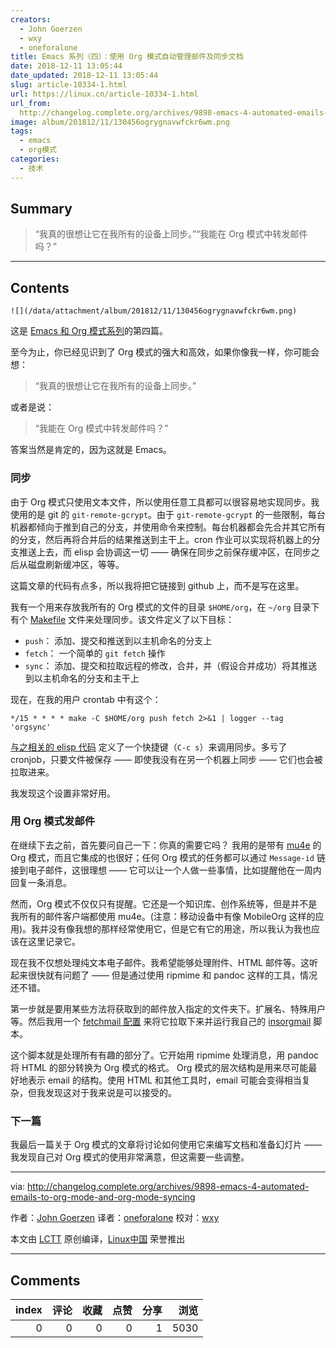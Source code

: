 ```yaml
---
creators:
  - John Goerzen
  - wxy
  - oneforalone
title: Emacs 系列（四）：使用 Org 模式自动管理邮件及同步文档
date: 2018-12-11 13:05:44
date_updated: 2018-12-11 13:05:44
slug: article-10334-1.html
url: https://linux.cn/article-10334-1.html
url_from: 
  http://changelog.complete.org/archives/9898-emacs-4-automated-emails-to-org-mode-and-org-mode-syncing
image: album/201812/11/130456ogrygnavwfckr6wm.png
tags:
  - emacs
  - org模式
categories:
  - 技术
---
```


## Summary

> “我真的很想让它在我所有的设备上同步。”“我能在 Org 模式中转发邮件吗？”

***

<!-- more -->

## Contents

`![](/data/attachment/album/201812/11/130456ogrygnavwfckr6wm.png)`

这是 [Emacs 和 Org 模式系列](https://www.emacswiki.org/emacs/mu4e)的第四篇。

至今为止，你已经见识到了 Org 模式的强大和高效，如果你像我一样，你可能会想：

> 
> “我真的很想让它在我所有的设备上同步。”
> 
> 
> 

或者是说：

> 
> “我能在 Org 模式中转发邮件吗？”
> 
> 
> 

答案当然是肯定的，因为这就是 Emacs。

### 同步

由于 Org 模式只使用文本文件，所以使用任意工具都可以很容易地实现同步。我使用的是 git 的 `git-remote-gcrypt`。由于 `git-remote-gcrypt` 的一些限制，每台机器都倾向于推到自己的分支，并使用命令来控制。每台机器都会先合并其它所有的分支，然后再将合并后的结果推送到主干上。cron 作业可以实现将机器上的分支推送上去，而 elisp 会协调这一切 —— 确保在同步之前保存缓冲区，在同步之后从磁盘刷新缓冲区，等等。

这篇文章的代码有点多，所以我将把它链接到 github 上，而不是写在这里。

我有一个用来存放我所有的 Org 模式的文件的目录 `$HOME/org`，在 `~/org` 目录下有个 [Makefile](https://github.com/jgoerzen/public-snippets/blob/master/emacs/org-tools/Makefile) 文件来处理同步。该文件定义了以下目标：

* `push`： 添加、提交和推送到以主机命名的分支上
* `fetch`： 一个简单的 `git fetch` 操作
* `sync`： 添加、提交和拉取远程的修改，合并，并（假设合并成功）将其推送到以主机命名的分支和主干上

现在，在我的用户 crontab 中有这个：

```shell
*/15 * * * * make -C $HOME/org push fetch 2>&1 | logger --tag 'orgsync'
```

[与之相关的 elisp 代码](https://github.com/jgoerzen/public-snippets/blob/master/emacs/org-tools/emacs-config.org) 定义了一个快捷键（`C-c s`）来调用同步。多亏了 cronjob，只要文件被保存 —— 即使我没有在另一个机器上同步 —— 它们也会被拉取进来。

我发现这个设置非常好用。

### 用 Org 模式发邮件

在继续下去之前，首先要问自己一下：你真的需要它吗？ 我用的是带有 [mu4e](https://www.emacswiki.org/emacs/mu4e) 的 Org 模式，而且它集成的也很好；任何 Org 模式的任务都可以通过 `Message-id` 链接到电子邮件，这很理想 —— 它可以让一个人做一些事情，比如提醒他在一周内回复一条消息。

然而，Org 模式不仅仅只有提醒。它还是一个知识库、创作系统等，但是并不是我所有的邮件客户端都使用 mu4e。(注意：移动设备中有像 MobileOrg 这样的应用)。我并没有像我想的那样经常使用它，但是它有它的用途，所以我认为我也应该在这里记录它。

现在我不仅想处理纯文本电子邮件。我希望能够处理附件、HTML 邮件等。这听起来很快就有问题了 —— 但是通过使用 ripmime 和 pandoc 这样的工具，情况还不错。

第一步就是要用某些方法将获取到的邮件放入指定的文件夹下。扩展名、特殊用户等。然后我用一个 [fetchmail 配置](https://github.com/jgoerzen/public-snippets/blob/master/emacs/org-tools/fetchmailrc.orgmail) 来将它拉取下来并运行我自己的 [insorgmail](https://github.com/jgoerzen/public-snippets/blob/master/emacs/org-tools/insorgmail) 脚本。

这个脚本就是处理所有有趣的部分了。它开始用 ripmime 处理消息，用 pandoc 将 HTML 的部分转换为 Org 模式的格式。 Org 模式的层次结构是用来尽可能最好地表示 email 的结构。使用 HTML 和其他工具时，email 可能会变得相当复杂，但我发现这对于我来说是可以接受的。

### 下一篇

我最后一篇关于 Org 模式的文章将讨论如何使用它来编写文档和准备幻灯片 —— 我发现自己对 Org 模式的使用非常满意，但这需要一些调整。

---

via: <http://changelog.complete.org/archives/9898-emacs-4-automated-emails-to-org-mode-and-org-mode-syncing>

作者：[John Goerzen](http://changelog.complete.org/) 译者：[oneforalone](https://github.com/oneforalone) 校对：[wxy](https://github.com/wxy)

本文由 [LCTT](https://github.com/LCTT/TranslateProject) 原创编译，[Linux中国](https://linux.cn/) 荣誉推出

***

## Comments


|   index |   评论 |   收藏 |   点赞 |   分享 |   浏览 |
|--------:|-------:|-------:|-------:|-------:|-------:|
|       0 |      0 |      0 |      0 |      1 |   5030 |
